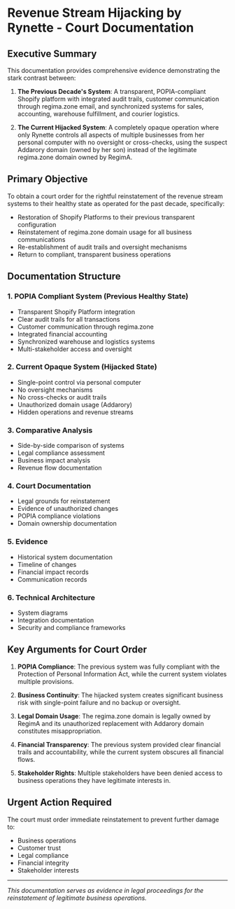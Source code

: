 # Revenue Stream Hijacking by Rynette - Court Documentation

## Executive Summary

This documentation provides comprehensive evidence demonstrating the stark contrast between:

1. **The Previous Decade's System**: A transparent, POPIA-compliant Shopify platform with integrated audit trails, customer communication through regima.zone email, and synchronized systems for sales, accounting, warehouse fulfillment, and courier logistics.

2. **The Current Hijacked System**: A completely opaque operation where only Rynette controls all aspects of multiple businesses from her personal computer with no oversight or cross-checks, using the suspect Addarory domain (owned by her son) instead of the legitimate regima.zone domain owned by RegimA.

## Primary Objective

To obtain a court order for the rightful reinstatement of the revenue stream systems to their healthy state as operated for the past decade, specifically:

- Restoration of Shopify Platforms to their previous transparent configuration
- Reinstatement of regima.zone domain usage for all business communications
- Re-establishment of audit trails and oversight mechanisms
- Return to compliant, transparent business operations

## Documentation Structure

### 1. POPIA Compliant System (Previous Healthy State)
- Transparent Shopify Platform integration
- Clear audit trails for all transactions
- Customer communication through regima.zone
- Integrated financial accounting
- Synchronized warehouse and logistics systems
- Multi-stakeholder access and oversight

### 2. Current Opaque System (Hijacked State)
- Single-point control via personal computer
- No oversight mechanisms
- No cross-checks or audit trails
- Unauthorized domain usage (Addarory)
- Hidden operations and revenue streams

### 3. Comparative Analysis
- Side-by-side comparison of systems
- Legal compliance assessment
- Business impact analysis
- Revenue flow documentation

### 4. Court Documentation
- Legal grounds for reinstatement
- Evidence of unauthorized changes
- POPIA compliance violations
- Domain ownership documentation

### 5. Evidence
- Historical system documentation
- Timeline of changes
- Financial impact records
- Communication records

### 6. Technical Architecture
- System diagrams
- Integration documentation
- Security and compliance frameworks

## Key Arguments for Court Order

1. **POPIA Compliance**: The previous system was fully compliant with the Protection of Personal Information Act, while the current system violates multiple provisions.

2. **Business Continuity**: The hijacked system creates significant business risk with single-point failure and no backup or oversight.

3. **Legal Domain Usage**: The regima.zone domain is legally owned by RegimA and its unauthorized replacement with Addarory domain constitutes misappropriation.

4. **Financial Transparency**: The previous system provided clear financial trails and accountability, while the current system obscures all financial flows.

5. **Stakeholder Rights**: Multiple stakeholders have been denied access to business operations they have legitimate interests in.

## Urgent Action Required

The court must order immediate reinstatement to prevent further damage to:
- Business operations
- Customer trust
- Legal compliance
- Financial integrity
- Stakeholder interests

---

*This documentation serves as evidence in legal proceedings for the reinstatement of legitimate business operations.*